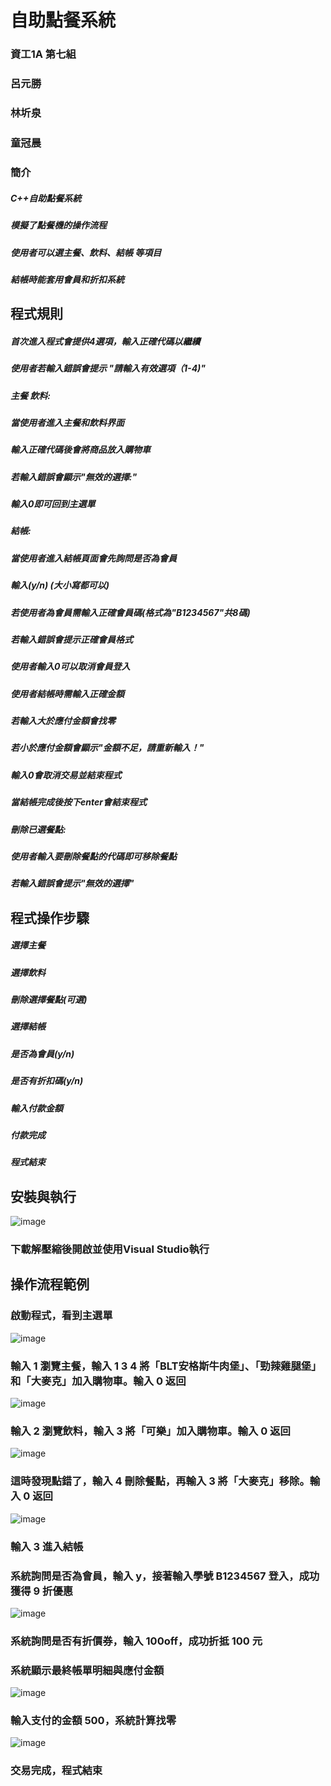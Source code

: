# 自助點餐系統
### 資工1A 第七組
### 呂元勝
#####
### 林圻泉
#####
### 童冠晨
#####

### 簡介
#####  C++自助點餐系統
#####  模擬了點餐機的操作流程
#####  使用者可以選主餐、飲料、結帳 等項目
#####  結帳時能套用會員和折扣系統

## 程式規則
#####  首次進入程式會提供4選項，輸入正確代碼以繼續
#####  使用者若輸入錯誤會提示 "請輸入有效選項（1-4)"
#####  主餐 飲料:
#####  當使用者進入主餐和飲料界面
#####  輸入正確代碼後會將商品放入購物車
#####  若輸入錯誤會顯示"無效的選擇:"
#####  輸入0即可回到主選單
#####  結帳:
#####  當使用者進入結帳頁面會先詢問是否為會員
#####  輸入(y/n) (大小寫都可以)
#####  若使用者為會員需輸入正確會員碼(格式為"B1234567"共8碼)
#####  若輸入錯誤會提示正確會員格式
#####  使用者輸入0可以取消會員登入
#####  使用者結帳時需輸入正確金額
#####  若輸入大於應付金額會找零
#####  若小於應付金額會顯示"金額不足，請重新輸入！"
#####  輸入0會取消交易並結束程式
#####  當結帳完成後按下enter會結束程式
#####  刪除已選餐點:
#####  使用者輸入要刪除餐點的代碼即可移除餐點
#####  若輸入錯誤會提示"無效的選擇"

## 程式操作步驟
##### 選擇主餐
##### 選擇飲料
##### 刪除選擇餐點(可選)
##### 選擇結帳
##### 是否為會員(y/n)
##### 是否有折扣碼(y/n)
##### 輸入付款金額
##### 付款完成
##### 程式結束

## 安裝與執行
![image](https://github.com/user-attachments/assets/ca00865e-ef2f-4e88-9927-c47853c5a217)
### 下載解壓縮後開啟並使用Visual Studio執行

## 操作流程範例
### 啟動程式，看到主選單
![image](https://github.com/user-attachments/assets/be689f26-cc1b-4842-bef6-89d7f70250d8)
### 輸入 1 瀏覽主餐，輸入 1 3 4 將「BLT安格斯牛肉堡」、「勁辣雞腿堡」和「大麥克」加入購物車。輸入 0 返回
![image](https://github.com/user-attachments/assets/ac403bc7-13ef-4cb8-bfc0-14ad65fe6bfb)

### 輸入 2 瀏覽飲料，輸入 3 將「可樂」加入購物車。輸入 0 返回
![image](https://github.com/user-attachments/assets/25524336-76e0-41cf-b76a-eb78507fdeb2)

### 這時發現點錯了，輸入 4 刪除餐點，再輸入 3 將「大麥克」移除。輸入 0 返回
![image](https://github.com/user-attachments/assets/9a9b6a67-23e9-47ad-8113-b2f401c93f2e)
### 輸入 3 進入結帳
### 系統詢問是否為會員，輸入 y，接著輸入學號 B1234567 登入，成功獲得 9 折優惠
![image](https://github.com/user-attachments/assets/dcc01025-c8db-4e4b-89ad-558cf9cad05c)
### 系統詢問是否有折價券，輸入 100off，成功折抵 100 元
### 系統顯示最終帳單明細與應付金額
![image](https://github.com/user-attachments/assets/fb2b8a3f-852a-4bfc-bcb7-e230c8c1b4e0)

### 輸入支付的金額 500，系統計算找零
![image](https://github.com/user-attachments/assets/079d33d9-948b-4e59-beb4-be6e400a866c)

### 交易完成，程式結束





